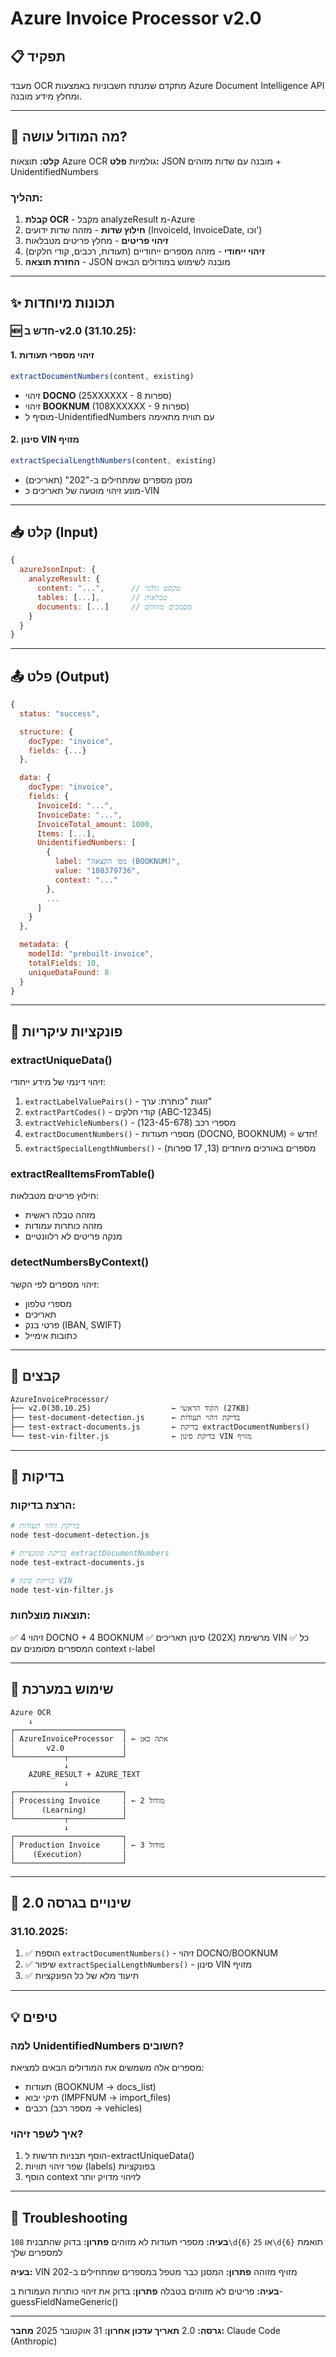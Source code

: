 # Azure Invoice Processor v2.0

## 📋 תפקיד

מעבד OCR מתקדם שמנתח חשבוניות באמצעות Azure Document Intelligence API ומחלץ מידע מובנה.

---

## 🎯 מה המודול עושה?

**קלט:** תוצאות Azure OCR גולמיות
**פלט:** JSON מובנה עם שדות מזוהים + UnidentifiedNumbers

### תהליך:
1. **קבלת OCR** - מקבל analyzeResult מ-Azure
2. **חילוץ שדות** - מזהה שדות ידועים (InvoiceId, InvoiceDate, וכו')
3. **זיהוי פריטים** - מחלץ פריטים מטבלאות
4. **זיהוי ייחודי** - מזהה מספרים ייחודיים (תעודות, רכבים, קודי חלקים)
5. **החזרת תוצאה** - JSON מובנה לשימוש במודולים הבאים

---

## ✨ תכונות מיוחדות

### **🆕 חדש ב-v2.0 (31.10.25):**

#### 1. **זיהוי מספרי תעודות**
```javascript
extractDocumentNumbers(content, existing)
```
- זיהוי **DOCNO** (25XXXXXX - 8 ספרות)
- זיהוי **BOOKNUM** (108XXXXXX - 9 ספרות)
- מוסיף ל-UnidentifiedNumbers עם תווית מתאימה

#### 2. **סינון VIN מזויף**
```javascript
extractSpecialLengthNumbers(content, existing)
```
- מסנן מספרים שמתחילים ב-"202" (תאריכים)
- מונע זיהוי מוטעה של תאריכים כ-VIN

---

## 📥 קלט (Input)

```javascript
{
  azureJsonInput: {
    analyzeResult: {
      content: "...",      // טקסט גולמי
      tables: [...],       // טבלאות
      documents: [...]     // מסמכים מזוהים
    }
  }
}
```

---

## 📤 פלט (Output)

```javascript
{
  status: "success",

  structure: {
    docType: "invoice",
    fields: {...}
  },

  data: {
    docType: "invoice",
    fields: {
      InvoiceId: "...",
      InvoiceDate: "...",
      InvoiceTotal_amount: 1000,
      Items: [...],
      UnidentifiedNumbers: [
        {
          label: "מס׳ הקצאה (BOOKNUM)",
          value: "108379736",
          context: "..."
        },
        ...
      ]
    }
  },

  metadata: {
    modelId: "prebuilt-invoice",
    totalFields: 10,
    uniqueDataFound: 8
  }
}
```

---

## 🔧 פונקציות עיקריות

### **extractUniqueData()**
זיהוי דינמי של מידע ייחודי:
1. `extractLabelValuePairs()` - זוגות "כותרת: ערך"
2. `extractPartCodes()` - קודי חלקים (ABC-12345)
3. `extractVehicleNumbers()` - מספרי רכב (123-45-678)
4. `extractDocumentNumbers()` - מספרי תעודות (DOCNO, BOOKNUM) ⭐ חדש!
5. `extractSpecialLengthNumbers()` - מספרים באורכים מיוחדים (13, 17 ספרות)

### **extractRealItemsFromTable()**
חילוץ פריטים מטבלאות:
- מזהה טבלה ראשית
- מזהה כותרות עמודות
- מנקה פריטים לא רלוונטיים

### **detectNumbersByContext()**
זיהוי מספרים לפי הקשר:
- מספרי טלפון
- תאריכים
- פרטי בנק (IBAN, SWIFT)
- כתובות אימייל

---

## 📂 קבצים

```
AzureInvoiceProcessor/
├── v2.0(30.10.25)                  ← הקוד הראשי (27KB)
├── test-document-detection.js      ← בדיקת זיהוי תעודות
├── test-extract-documents.js       ← בדיקת extractDocumentNumbers()
└── test-vin-filter.js              ← בדיקת סינון VIN מזויף
```

---

## 🧪 בדיקות

### הרצת בדיקות:
```bash
# בדיקת זיהוי תעודות
node test-document-detection.js

# בדיקת פונקציית extractDocumentNumbers
node test-extract-documents.js

# בדיקת סינון VIN
node test-vin-filter.js
```

### תוצאות מוצלחות:
✅ זיהוי 4 DOCNO + 4 BOOKNUM
✅ סינון תאריכים (202X) מרשימת VIN
✅ כל המספרים מסומנים עם context ו-label

---

## 🔄 שימוש במערכת

```
Azure OCR
    ↓
┌────────────────────────┐
│ AzureInvoiceProcessor  │ ← אתה כאן
│       v2.0             │
└───────────┬────────────┘
            ↓
    AZURE_RESULT + AZURE_TEXT
            ↓
┌────────────────────────┐
│ Processing Invoice     │ ← מודול 2
│      (Learning)        │
└───────────┬────────────┘
            ↓
┌────────────────────────┐
│ Production Invoice     │ ← מודול 3
│    (Execution)         │
└────────────────────────┘
```

---

## 📝 שינויים בגרסה 2.0

### **31.10.2025:**
1. ✅ הוספת `extractDocumentNumbers()` - זיהוי DOCNO/BOOKNUM
2. ✅ שיפור `extractSpecialLengthNumbers()` - סינון VIN מזויף
3. ✅ תיעוד מלא של כל הפונקציות

---

## 💡 טיפים

### **למה UnidentifiedNumbers חשובים?**
מספרים אלה משמשים את המודולים הבאים למציאת:
- תעודות (BOOKNUM → docs_list)
- תיקי יבוא (IMPFNUM → import_files)
- רכבים (מספר רכב → vehicles)

### **איך לשפר זיהוי?**
1. הוסף תבניות חדשות ל-extractUniqueData()
2. שפר זיהוי תוויות (labels) בפונקציות
3. הוסף context לזיהוי מדויק יותר

---

## 🐛 Troubleshooting

**בעיה:** מספרי תעודות לא מזוהים
**פתרון:** בדוק שהתבנית `108\d{6}` או `25\d{6}` תואמת למספרים שלך

**בעיה:** VIN מזויף מזוהה
**פתרון:** המסנן כבר מטפל במספרים שמתחילים ב-202

**בעיה:** פריטים לא מזוהים בטבלה
**פתרון:** בדוק את זיהוי כותרות העמודות ב-guessFieldNameGeneric()

---

**גרסה:** 2.0
**תאריך עדכון אחרון:** 31 אוקטובר 2025
**מחבר:** Claude Code (Anthropic)
